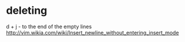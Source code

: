 # deleting
d +
j - to the end of the empty lines
http://vim.wikia.com/wiki/Insert_newline_without_entering_insert_mode
